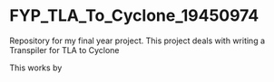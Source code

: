 # FYP_TLA_To_Cyclone_19450974
Repository for my final year project. This project deals with writing a Transpiler for TLA to Cyclone  

This works by

 
